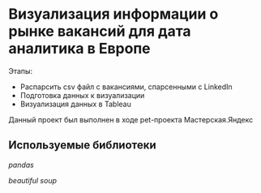 # Визуализация информации о рынке вакансий для дата аналитика в Европе

Этапы:
- Распарсить csv файл c вакансиями, спарсенными с LinkedIn
- Подготовка данных к визуализации
- Визуализация данных в Tableau 

Данный проект был выполнен в ходе pet-проекта Мастерская.Яндекс

## Используемые библиотеки
*pandas*

*beautiful soup*
